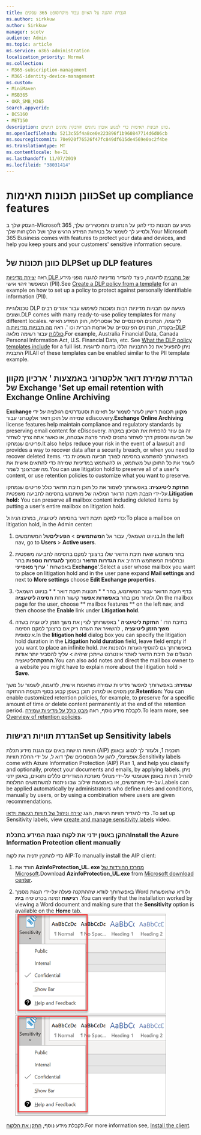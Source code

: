 ```yaml
---
title: הגברת ההגנה על האיום עבור מיקרוסופט 365 עסקים
ms.author: sirkkuw
author: Sirkkuw
manager: scotv
audience: Admin
ms.topic: article
ms.service: o365-administration
localization_priority: Normal
ms.collection:
- M365-subscription-management
- M365-identity-device-management
ms.custom:
- MiniMaven
- MSB365
- OKR_SMB_M365
search.appverid:
- BCS160
- MET150
description: כוונן תכונות תאימות כדי למנוע אובדן נתונים והדבקת נתונים רגישים.
ms.openlocfilehash: 5213c55f4a8ce0e223896f1b960847714d6d06cb
ms.sourcegitcommit: 70e920f76526f47fc849df615de4569e0ac2f4be
ms.translationtype: MT
ms.contentlocale: he-IL
ms.lasthandoff: 11/07/2019
ms.locfileid: "38031414"
---
```

# <a name="set-up-compliance-features"></a><span data-ttu-id="1b252-103">כוונן תכונות תאימות</span><span class="sxs-lookup"><span data-stu-id="1b252-103">Set up compliance features</span></span>

<span data-ttu-id="1b252-104">העסק שלך ב-Microsoft 365 מגיע עם תכונות כדי להגן על הנתונים והמכשירים שלך, ולסייע לך לשמור על בטיחות המידע הרגיש שלך ושל הלקוחות שלך.</span><span class="sxs-lookup"><span data-stu-id="1b252-104">Your Microsoft 365 Business comes with features to protect your data and devices, and help you keep yours and your customers' sensitive information secure.</span></span>

## <a name="set-up-dlp-features"></a><span data-ttu-id="1b252-105">כוונן תכונות של DLP</span><span class="sxs-lookup"><span data-stu-id="1b252-105">Set up DLP features</span></span>

<span data-ttu-id="1b252-106">ראה [יצירת מדיניות DLP של מתבנית](https://support.office.com/article/59414438-99f5-488b-975c-5023f2254369) לדוגמה, כיצד להגדיר מדיניות להגנה מפני מידע המאפשר זיהוי אישי (PII).</span><span class="sxs-lookup"><span data-stu-id="1b252-106">See [Create a DLP policy from a template](https://support.office.com/article/59414438-99f5-488b-975c-5023f2254369) for an example on how to set up a policy to protect against personally identifiable information (PII).</span></span> 
  
<span data-ttu-id="1b252-107">טכנולוגיית DLP מגיעה עם תבניות מדיניות רבות ומוכנות לשימוש עבור אזורים רבים ושונים.</span><span class="sxs-lookup"><span data-stu-id="1b252-107">DLP comes with many ready-to-use policy templates for many different locales.</span></span> <span data-ttu-id="1b252-108">לדוגמה, הנתונים הפיננסיים של אוסטרליה, חוק המידע האישי בקנדה, הנתונים הפיננסיים של ארצות הברית וכו '. ראה [מה תבניות מדיניות ה-DLP כוללות](https://support.office.com/article/c2e588d3-8f4f-4937-a286-8c399f28953a) עבור רשימה מלאה.</span><span class="sxs-lookup"><span data-stu-id="1b252-108">For example, Australia Financial Data, Canada Personal Information Act, U.S. Financial Data, etc. See [What the DLP policy templates include](https://support.office.com/article/c2e588d3-8f4f-4937-a286-8c399f28953a) for a full list.</span></span> <span data-ttu-id="1b252-109">ניתן להפעיל את כל התבניות הללו בדומה לדוגמת התבנית PII.</span><span class="sxs-lookup"><span data-stu-id="1b252-109">All of these templates can be enabled similar to the PII template example.</span></span> 
  
## <a name="set-up-email-retention-with-exchange-online-archiving"></a><span data-ttu-id="1b252-110">הגדרת שמירת דואר אלקטרוני באמצעות ' ארכיון מקוון של Exchange '</span><span class="sxs-lookup"><span data-stu-id="1b252-110">Set up email retention with Exchange Online Archiving</span></span>

 <span data-ttu-id="1b252-111">**Exchange מקוון** תכונות רישיון לעזור לשמור על תאימות וסטנדרטים רגולציה על ידי שמירה על תוכן דואר אלקטרוני עבור ediscovery.</span><span class="sxs-lookup"><span data-stu-id="1b252-111">**Exchange Online Archiving** license features help maintain compliance and regulatory standards by preserving email content for eDiscovery.</span></span> <span data-ttu-id="1b252-112">זה גם עוזר להפחית את הסיכון במקרה של תביעה ומספק דרך לשחזר נתונים לאחר פרצת אבטחה, או כאשר אתה צריך לשחזר פריטים שנמחקו.</span><span class="sxs-lookup"><span data-stu-id="1b252-112">It also helps reduce your risk in the event of a lawsuit and provides a way to recover data after a security breach, or when you need to recover deleted items.</span></span> <span data-ttu-id="1b252-113">באפשרותך להשתמש בחסימה לצורך תביעה משפטית כדי לשמר את כל התוכן של משתמש, או להשתמש במדיניות שמירה כדי להתאים אישית את מה שברצונך לשמר.</span><span class="sxs-lookup"><span data-stu-id="1b252-113">You can use litigation hold to preserve all of a user's content, or use retention policies to customize what you want to preserve.</span></span>
  
<span data-ttu-id="1b252-114">**החזקת ליטיגציה:** באפשרותך לשמור את כל תוכן תיבת הדואר כולל פריטים שנמחקו על-ידי הצבת תיבת הדואר המלאה של משתמש בחסימה לתביעה משפטית.</span><span class="sxs-lookup"><span data-stu-id="1b252-114">**Litigation hold:** You can preserve all mailbox content including deleted items by putting a user's entire mailbox on litigation hold.</span></span> 
    
<span data-ttu-id="1b252-115">כדי למקם תיבת דואר בחסימה ליטיגציה, במרכז הניהול:</span><span class="sxs-lookup"><span data-stu-id="1b252-115">To place a mailbox on litigation hold, in the Admin center:</span></span>
    
1. <span data-ttu-id="1b252-116">בניווט השמאלי, עבור אל **המשתמשים** \> **הפעילים**של המשתמשים.</span><span class="sxs-lookup"><span data-stu-id="1b252-116">In the left nav, go to **Users** \> **Active users**.</span></span>
    
2. <span data-ttu-id="1b252-117">בחר משתמש שאת תיבת הדואר שלו ברצונך למקם בחסימה לתביעה משפטית ובחלונית המשתמש תרחיב את **הגדרות הדואר** ובסמוך **להגדרות נוספות** בחר באפשרות ' **ערוך מאפייני Exchange**'.</span><span class="sxs-lookup"><span data-stu-id="1b252-117">Select a user whose mailbox you want to place on litigation hold and in the user pane expand **Mail settings** and next to **More settings** choose **Edit Exchange properties**.</span></span>
    
3. <span data-ttu-id="1b252-118">בדף תיבת הדואר עבור המשתמש, בחר \* \* תכונות תיבת דואר \* \* בניווט השמאלי ולאחר מכן בחר **באפשרות אפשר** קישור תחת **חסימה ליטיגציה**.</span><span class="sxs-lookup"><span data-stu-id="1b252-118">On the mailbox page for the user, choose \*\* mailbox features \*\* on the left nav, and then choose the **Enable** link under **Litigation hold**.</span></span>
    
4. <span data-ttu-id="1b252-119">בתיבת הדו ' **החזקת ליטיגציה** ' באפשרותך לציין את משך הזמן ליטיגציה בשדה **משך הזמן ליטיגציה** , להשאיר את השדה ריק אם ברצונך למקם חסימה אינסופית.</span><span class="sxs-lookup"><span data-stu-id="1b252-119">In the **litigation hold** dialog box you can specify the litigation hold duration in the **Litigation hold duration** field, leave field empty if you want to place an infinite hold.</span></span> <span data-ttu-id="1b252-120">באפשרותך גם להוסיף הערות ולהפנות את הבעלים של תיבת הדואר לאתר אינטרנט שייתכן שיהיה \> עליך להסביר יותר אודות **החזקת**הליטיגציה.</span><span class="sxs-lookup"><span data-stu-id="1b252-120">You can also add notes and direct the mail box owner to a website you might have to explain more about the litigation hold \> **Save**.</span></span>
    
<span data-ttu-id="1b252-121">**שמירה:** באפשרותך לאפשר מדיניות שמירה מותאמת אישית, לדוגמה, לשמור על משך זמן מסוים או למחוק תוכן באופן קבוע בסוף תקופת ההחזקה.</span><span class="sxs-lookup"><span data-stu-id="1b252-121">**Retention:** You can enable customized retention policies, for example, to preserve for a specific amount of time or delete content permanently at the end of the retention period.</span></span> <span data-ttu-id="1b252-122">לקבלת מידע נוסף, ראה [מבט כולל על מדיניות שמירה](https://support.office.com/article/5e377752-700d-4870-9b6d-12bfc12d2423).</span><span class="sxs-lookup"><span data-stu-id="1b252-122">To learn more, see [Overview of retention policies](https://support.office.com/article/5e377752-700d-4870-9b6d-12bfc12d2423).</span></span>

## <a name="set-up-sensitivity-labels"></a><span data-ttu-id="1b252-123">הגדרת תוויות רגישות</span><span class="sxs-lookup"><span data-stu-id="1b252-123">Set up Sensitivity labels</span></span>

<span data-ttu-id="1b252-124">תוויות רגישות באים עם הגנת מידע תכלת (AIP) תוכנית 1, ולעזור לך לסווג ובאופן אופציונלי, להגן על המסמכים שלך דוא ל, על ידי החלת תוויות.</span><span class="sxs-lookup"><span data-stu-id="1b252-124">Sensitivity labels come with Azure Information Protection (AIP) Plan 1, and help you classify and optionally, protect your documents and emails, by applying labels.</span></span> <span data-ttu-id="1b252-125">ניתן להחיל תוויות באופן אוטומטי על-ידי מנהלי מערכת המגדירים כללים ותנאים, באופן ידני על-ידי משתמשים, או באמצעות שילוב שבו ניתנות למשתמשים המלצות.</span><span class="sxs-lookup"><span data-stu-id="1b252-125">Labels can be applied automatically by administrators who define rules and conditions, manually by users, or by using a combination where users are given recommendations.</span></span>

<span data-ttu-id="1b252-126">כדי להגדיר תוויות רגישות, הצג [יצירה וניהול של תוויות רגישות וידאו](https://support.office.com/article/2fb96b54-7dd2-4f0c-ac8d-170790d4b8b9) .</span><span class="sxs-lookup"><span data-stu-id="1b252-126">To set up Sensitivity labels, view [create and manage sensitivity labels](https://support.office.com/article/2fb96b54-7dd2-4f0c-ac8d-170790d4b8b9) video.</span></span>



### <a name="install-the-azure-information-protection-client-manually"></a><span data-ttu-id="1b252-127">התקן באופן ידני את לקוח הגנת המידע בתכלת</span><span class="sxs-lookup"><span data-stu-id="1b252-127">Install the Azure Information Protection client manually</span></span>

<span data-ttu-id="1b252-128">כדי להתקין ידנית את לקוח AIP:</span><span class="sxs-lookup"><span data-stu-id="1b252-128">To manually install the AIP client:</span></span>

1. <span data-ttu-id="1b252-129">הורד את **AzinfoProtection_UL. exe** [ממרכז ההורדות של Microsoft](https://www.microsoft.com/download/details.aspx?id=53018).</span><span class="sxs-lookup"><span data-stu-id="1b252-129">Download **AzinfoProtection_UL.exe** from [Microsoft download center](https://www.microsoft.com/download/details.aspx?id=53018).</span></span>
 
2. <span data-ttu-id="1b252-130">באפשרותך לוודא שההתקנה פעלה על-ידי הצגת מסמך Word ולוודא שהאפשרות **רגישות** זמינה בכרטיסיה **בית** .</span><span class="sxs-lookup"><span data-stu-id="1b252-130">You can verify that the installation worked by viewing a Word document and making sure that the **Sensitivity** option is available on the **Home** tab.</span></span>
<br/><span data-ttu-id="1b252-131">![הכרטיסייה ' הגנה ' נפתחת במסמך Word.](media/word-sensitivity.png)</span><span class="sxs-lookup"><span data-stu-id="1b252-131">![Protection tab drop-down in a Word document.](media/word-sensitivity.png)</span></span>

<span data-ttu-id="1b252-132">לקבלת מידע נוסף, [התקן את הלקוח](https://docs.microsoft.com/azure/information-protection/infoprotect-tutorial-step3).</span><span class="sxs-lookup"><span data-stu-id="1b252-132">For more information see, [Install the client](https://docs.microsoft.com/azure/information-protection/infoprotect-tutorial-step3).</span></span>
